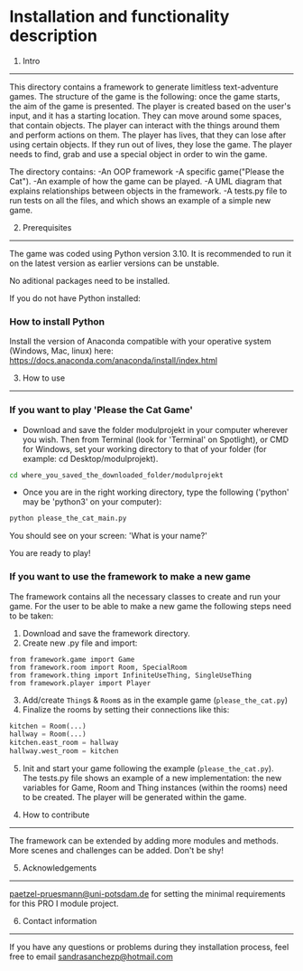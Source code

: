 Installation and functionality description
=======================

1. Intro
-------

This directory contains a framework to generate limitless text-adventure games.
The structure of the game is the following: once the game starts, the aim of the game is presented. The player is created based on the user's input, and it has a starting location. They can move around some spaces, that contain objects. The player can interact with the things around them and perform actions on them. The player has lives, that they can lose after using certain objects. If they run out of lives, they lose the game. The player needs to find, grab and use a special object in order to win the game.

The directory contains:
-An OOP framework 
-A specific game("Please the Cat").
-An example of how the game can be played.
-A UML diagram that explains relationships between objects in the framework.
-A tests.py file to run tests on all the files, and which shows an example of a simple new game.


2. Prerequisites
-------

The game was coded using Python version 3.10. It is recommended to run it on the latest version as earlier versions can be unstable.

No aditional packages need to be installed.

If you do not have Python installed:

### How to install Python

Install the version of Anaconda compatible with your operative system (Windows, Mac, linux) here: https://docs.anaconda.com/anaconda/install/index.html

3. How to use
-------
### If you want to play 'Please the Cat Game'

* Download and save the folder modulprojekt in your computer wherever you wish. Then from Terminal (look for 'Terminal' on Spotlight), or CMD for Windows,  set your working directory to that of your folder (for example: cd Desktop/modulprojekt).

```bash
cd where_you_saved_the_downloaded_folder/modulprojekt
```

* Once you are in the right working directory, type the following ('python' may be 'python3' on your computer):

```bash
python please_the_cat_main.py
```

You should see on your screen: 
'What is your name?'
>

You are ready to play!


### If you want to use the framework to make a new game

The framework contains all the necessary classes to create and run your game.
For the user to be able to make a new game the following steps need to be taken:

1) Download and save the framework directory.
2) Create new .py file and import:
  ```
  from framework.game import Game
  from framework.room import Room, SpecialRoom
  from framework.thing import InfiniteUseThing, SingleUseThing
  from framework.player import Player
  ```
3) Add/create `Thing`s & `Room`s as in the example game (`please_the_cat.py`)
4) Finalize the rooms by setting their connections like this:
  ```python
  kitchen = Room(...)
  hallway = Room(...)
  kitchen.east_room = hallway
  hallway.west_room = kitchen
  ``` 
5) Init and start your game following the example (`please_the_cat.py`).  
The tests.py file shows an example of a new implementation: the new variables for Game, Room and Thing instances (within the rooms) need to be created. The player will be generated within the game.


4. How to contribute
-------

The framework can be extended by adding more modules and methods. More scenes and challenges can be added. Don't be shy!


5. Acknowledgements
-------

paetzel-pruesmann@uni-potsdam.de for setting the minimal requirements for this PRO I module project.

6. Contact information
-------

If you have any questions or problems during they installation process, feel free to email sandrasanchezp@hotmail.com
